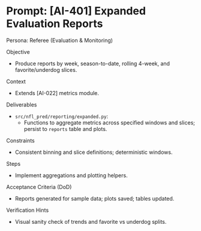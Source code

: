 # Prompt: [AI-401] Expanded Evaluation Reports

Persona: Referee (Evaluation & Monitoring)

Objective
- Produce reports by week, season-to-date, rolling 4-week, and favorite/underdog slices.

Context
- Extends [AI-022] metrics module.

Deliverables
- `src/nfl_pred/reporting/expanded.py`:
  - Functions to aggregate metrics across specified windows and slices; persist to `reports` table and plots.

Constraints
- Consistent binning and slice definitions; deterministic windows.

Steps
- Implement aggregations and plotting helpers.

Acceptance Criteria (DoD)
- Reports generated for sample data; plots saved; tables updated.

Verification Hints
- Visual sanity check of trends and favorite vs underdog splits.


